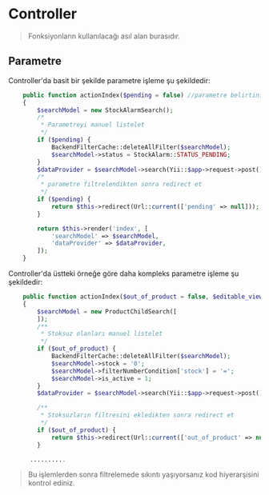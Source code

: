 # Controller

> Fonksiyonların kullanılacağı asıl alan burasıdır.


## Parametre
Controller'da basit bir şekilde parametre işleme şu şekildedir:



```php
    public function actionIndex($pending = false) //parametre belirtiniz
    {
        $searchModel = new StockAlarmSearch();
        /*
         * Parametreyi manuel listelet
         */
        if ($pending) {
            BackendFilterCache::deleteAllFilter($searchModel);
            $searchModel->status = StockAlarm::STATUS_PENDING;
        }
        $dataProvider = $searchModel->search(Yii::$app->request->post());
        /*
         * parametre filtrelendikten sonra redirect et
         */
        if ($pending) {
            return $this->redirect(Url::current(['pending' => null]));
        }

        return $this->render('index', [
            'searchModel' => $searchModel,
            'dataProvider' => $dataProvider,
        ]);
    }
```

Controller'da üstteki örneğe göre daha kompleks parametre işleme şu şekildedir:

```php
    public function actionIndex($out_of_product = false, $editable_view = null)
    {
        $searchModel = new ProductChildSearch([
        ]);
        /**
         * Stoksuz olanları manuel listelet
         */
        if ($out_of_product) {
            BackendFilterCache::deleteAllFilter($searchModel);
            $searchModel->stock = '0';
            $searchModel->filterNumberCondition['stock'] = '=';
            $searchModel->is_active = 1;
        }
        $dataProvider = $searchModel->search(Yii::$app->request->post());

        /**
         * Stoksuzların filtresini ekledikten sonra redirect et
         */
        if ($out_of_product) {
            return $this->redirect(Url::current(['out_of_product' => null]));
        }

      ..........

```

>Bu işlemlerden sonra filtrelemede sıkıntı yaşıyorsanız kod hiyerarşisini kontrol ediniz.